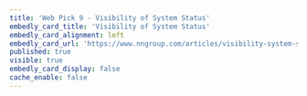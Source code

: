 ```yaml
---
title: 'Web Pick 9 - Visibility of System Status'
embedly_card_title: 'Visibility of System Status'
embedly_card_alignment: left
embedly_card_url: 'https://www.nngroup.com/articles/visibility-system-status/'
published: true
visible: true
embedly_card_display: false
cache_enable: false
---
```

